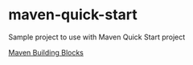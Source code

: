 # maven-quick-start

Sample project to use with Maven Quick Start project

[Maven Building Blocks](./maven-building-blocks.md)